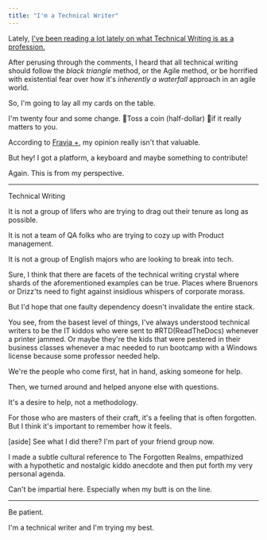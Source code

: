```yaml
---
title: "I'm a Technical Writer"
---
```


Lately, [I've been reading a lot lately on what Technical Writing is as a profession.](https://mkaz.blog/misc/notes-on-technical-writing/)

After perusing through the comments, I heard that all technical writing should follow the *black triangle* method, or the Agile method, or be horrified with existential fear over how it's *inherently a waterfall* approach in an agile world.

So, I'm going to lay all my cards on the table.

I'm twenty four and some change.
🎵Toss a coin (half-dollar) 🎵if it really matters to you.

According to [Fravia +](http://search.lores.eu/evaluate.htm?fbclid=IwAR3HG8737yOSfexk03qNXtZFSuWefGYLWSR8DaDBWhSnAqky0CKNZ7ib_qw#introeva), my opinion really isn't that valuable.

But hey! I got a platform, a keyboard and maybe something to contribute!

Again. This is from my perspective.

---

Technical Writing

It is not a group of lifers who are trying to drag out their tenure as long as possible.

It is not a team of QA folks who are trying to cozy up with Product management.

It is not a group of English majors who are looking to break into tech.

Sure, I think that there are facets of the technical writing crystal where shards of the aforementioned examples can be true. Places where Bruenors or Drizz'ts need to fight against insidious whispers of corporate morass.

But I'd hope that one faulty dependency doesn't invalidate the entire stack.

You see, from the basest level of things, I've always understood technical writers to be the IT kiddos who were sent to #RTD(ReadTheDocs) whenever a printer jammed. Or maybe they're the kids that were pestered in their business classes whenever a mac needed to run bootcamp with a Windows license because some professor needed help.

We're the people who come first, hat in hand, asking someone for help.

Then, we turned around and helped anyone else with questions.

It's a desire to help, not a methodology.

For those who are masters of their craft, it's a feeling that is often forgotten. But I think it's important to remember how it feels.

[aside] See what I did there? I'm part of your friend group now.

I made a subtle cultural reference to The Forgotten Realms, empathized with a hypothetic and nostalgic kiddo anecdote and then put forth my very personal agenda.

Can't be impartial here. Especially when my butt is on the line.

---
Be patient.

I'm a technical writer and I'm trying my best.

